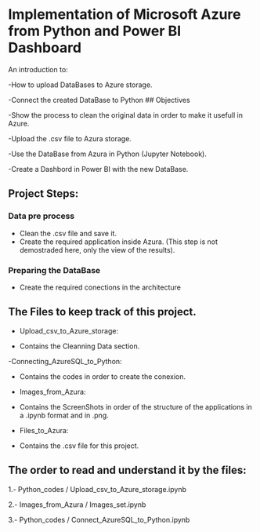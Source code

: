 # Implementation of Microsoft Azure from Python and Power BI Dashboard

An introduction to: 

-How to upload DataBases to Azure storage. 

-Connect the created DataBase to Python ## Objectives 

-Show the process to clean the original data in order to make it usefull in Azure.

-Upload the .csv file to Azura storage.

-Use the DataBase from Azura in Python (Jupyter Notebook).

-Create a Dashbord in Power BI with the new DataBase.

## Project Steps: 
### Data pre process 
- Clean the .csv file and save it.
- Create the required application inside Azura.
(This step is not demostraded here, only the view of the results).

### Preparing the DataBase 
- Create the required conections in the architecture

## The Files to keep track of this project. 
- Upload_csv_to_Azure_storage:
+ Contains the Cleanning Data section.

-Connecting_AzureSQL_to_Python: 
+ Contains the codes in order to create the conexion.

- Images_from_Azura:
+ Contains the ScreenShots in order of the structure of the applications in a .ipynb format and in .png.
  
- Files_to_Azura:
+ Contains the .csv file for this project.

## The order to read and understand it by the files:
1.- Python_codes / Upload_csv_to_Azure_storage.ipynb

2.- Images_from_Azura / Images_set.ipynb

3.- Python_codes / Connect_AzureSQL_to_Python.ipynb
